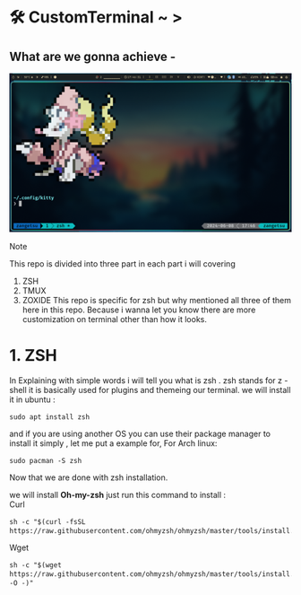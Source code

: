 # 🛠 CustomTerminal ~ >
## What are we gonna achieve -
![](Assets/Images/Screenshot_08-Jun_17-46-31_27791.png)

> [!NOTE]
> This repo is divided into three part in each part i will covering
> 1. ZSH
> 1. TMUX
> 1. ZOXIDE
> This repo is specific for zsh but why mentioned all three of them here in this repo.
> Because i wanna let you know there are more customization on terminal other than how it looks.

# 1. ZSH
In Explaining with simple words i will tell you what is zsh . zsh stands for z - shell it is basically used for plugins and themeing our terminal.
we will install it in ubuntu :
```
sudo apt install zsh
```
and if you are using another OS you can use their package manager to install it simply , let me put a example for, 
For Arch linux:
```
sudo pacman -S zsh
```
Now that we are done with zsh installation.

we will install **Oh-my-zsh** just run this command to install :\
Curl
```
sh -c "$(curl -fsSL https://raw.githubusercontent.com/ohmyzsh/ohmyzsh/master/tools/install.sh)"
```
Wget
```
sh -c "$(wget https://raw.githubusercontent.com/ohmyzsh/ohmyzsh/master/tools/install.sh -O -)"
```


















